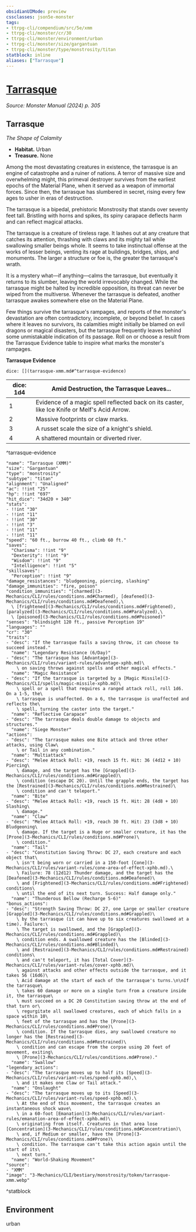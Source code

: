 ```yaml
---
obsidianUIMode: preview
cssclasses: json5e-monster
tags:
- ttrpg-cli/compendium/src/5e/xmm
- ttrpg-cli/monster/cr/30
- ttrpg-cli/monster/environment/urban
- ttrpg-cli/monster/size/gargantuan
- ttrpg-cli/monster/type/monstrosity/titan
statblock: inline
aliases: ["Tarrasque"]
---
```

# [Tarrasque](3-Mechanics\CLI\bestiary\monstrosity/tarrasque-xmm.md)
*Source: Monster Manual (2024) p. 305*  

## Tarrasque

*The Shape of Calamity*

- **Habitat.** Urban  
- **Treasure.** None  

Among the most devastating creatures in existence, the tarrasque is an engine of catastrophe and a ruiner of nations. A terror of massive size and overwhelming might, this primeval destroyer survives from the earliest epochs of the Material Plane, when it served as a weapon of immortal forces. Since then, the tarrasque has slumbered in secret, rising every few ages to usher in eras of destruction.

The tarrasque is a bipedal, prehistoric Monstrosity that stands over seventy feet tall. Bristling with horns and spikes, its spiny carapace deflects harm and can reflect magical attacks.

The tarrasque is a creature of tireless rage. It lashes out at any creature that catches its attention, thrashing with claws and its mighty tail while swallowing smaller beings whole. It seems to take instinctual offense at the works of lesser beings, venting its rage at buildings, bridges, ships, and monuments. The larger a structure or foe is, the greater the tarrasque's wrath.

It is a mystery what—if anything—calms the tarrasque, but eventually it returns to its slumber, leaving the world irrevocably changed. While the tarrasque might be halted by incredible opposition, its threat can never be wiped from the multiverse. Whenever the tarrasque is defeated, another tarrasque awakes somewhere else on the Material Plane.

Few things survive the tarrasque's rampages, and reports of the monster's devastation are often contradictory, incomplete, or beyond belief. In cases where it leaves no survivors, its calamities might initially be blamed on evil dragons or magical disasters, but the tarrasque frequently leaves behind some unmistakable indication of its passage. Roll on or choose a result from the Tarrasque Evidence table to inspire what marks the monster's rampages.

**Tarrasque Evidence**

`dice: [](tarrasque-xmm.md#^tarrasque-evidence)`

| dice: 1d4 | Amid Destruction, the Tarrasque Leaves... |
|-----------|-------------------------------------------|
| 1 | Evidence of a magic spell reflected back on its caster, like Ice Knife or Melf's Acid Arrow. |
| 2 | Massive footprints or claw marks. |
| 3 | A russet scale the size of a knight's shield. |
| 4 | A shattered mountain or diverted river. |
^tarrasque-evidence

```statblock
"name": "Tarrasque (XMM)"
"size": "Gargantuan"
"type": "monstrosity"
"subtype": "titan"
"alignment": "Unaligned"
"ac": !!int "25"
"hp": !!int "697"
"hit_dice": "34d20 + 340"
"stats":
- !!int "30"
- !!int "11"
- !!int "30"
- !!int "3"
- !!int "11"
- !!int "11"
"speed": "60 ft., burrow 40 ft., climb 60 ft."
"saves":
  "Charisma": !!int "9"
  "Dexterity": !!int "9"
  "Wisdom": !!int "9"
  "Intelligence": !!int "5"
"skillsaves":
  "Perception": !!int "9"
"damage_resistances": "bludgeoning, piercing, slashing"
"damage_immunities": "fire, poison"
"condition_immunities": "[charmed](3-Mechanics/CLI/rules/conditions.md#Charmed), [deafened](3-Mechanics/CLI/rules/conditions.md#Deafened),\
  \ [frightened](3-Mechanics/CLI/rules/conditions.md#Frightened), [paralyzed](3-Mechanics/CLI/rules/conditions.md#Paralyzed),\
  \ [poisoned](3-Mechanics/CLI/rules/conditions.md#Poisoned)"
"senses": "blindsight 120 ft., passive Perception 19"
"languages": ""
"cr": "30"
"traits":
- "desc": "If the tarrasque fails a saving throw, it can choose to succeed instead."
  "name": "Legendary Resistance (6/Day)"
- "desc": "The tarrasque has [Advantage](3-Mechanics/CLI/rules/variant-rules/advantage-xphb.md)\
    \ on saving throws against spells and other magical effects."
  "name": "Magic Resistance"
- "desc": "If the tarrasque is targeted by a [Magic Missile](3-Mechanics/CLI/spells/magic-missile-xphb.md)\
    \ spell or a spell that requires a ranged attack roll, roll 1d6. On a 1-5, the\
    \ tarrasque is unaffected. On a 6, the tarrasque is unaffected and reflects the\
    \ spell, turning the caster into the target."
  "name": "Reflective Carapace"
- "desc": "The tarrasque deals double damage to objects and structures."
  "name": "Siege Monster"
"actions":
- "desc": "The tarrasque makes one Bite attack and three other attacks, using Claw\
    \ or Tail in any combination."
  "name": "Multiattack"
- "desc": "Melee Attack Roll: +19, reach 15 ft. Hit: 36 (4d12 + 10) Piercing\
    \ damage, and the target has the [Grappled](3-Mechanics/CLI/rules/conditions.md#Grappled)\
    \ condition (escape DC 20). Until the grapple ends, the target has the [Restrained](3-Mechanics/CLI/rules/conditions.md#Restrained)\
    \ condition and can't teleport."
  "name": "Bite"
- "desc": "Melee Attack Roll: +19, reach 15 ft. Hit: 28 (4d8 + 10) Slashing\
    \ damage."
  "name": "Claw"
- "desc": "Melee Attack Roll: +19, reach 30 ft. Hit: 23 (3d8 + 10) Bludgeoning\
    \ damage. If the target is a Huge or smaller creature, it has the [Prone](3-Mechanics/CLI/rules/conditions.md#Prone)\
    \ condition."
  "name": "Tail"
- "desc": "Constitution Saving Throw: DC 27, each creature and each object that\
    \ isn't being worn or carried in a 150-foot [Cone](3-Mechanics/CLI/rules/variant-rules/cone-area-of-effect-xphb.md).\
    \ Failure: 78 (12d12) Thunder damage, and the target has the [Deafened](3-Mechanics/CLI/rules/conditions.md#Deafened)\
    \ and [Frightened](3-Mechanics/CLI/rules/conditions.md#Frightened) conditions\
    \ until the end of its next turn. Success: Half damage only."
  "name": "Thunderous Bellow (Recharge 5-6)"
"bonus_actions":
- "desc": "Strength Saving Throw: DC 27, one Large or smaller creature [Grappled](3-Mechanics/CLI/rules/conditions.md#Grappled)\
    \ by the tarrasque (it can have up to six creatures swallowed at a time). Failure:\
    \ The target is swallowed, and the [Grappled](3-Mechanics/CLI/rules/conditions.md#Grappled)\
    \ condition ends. A swallowed creature has the [Blinded](3-Mechanics/CLI/rules/conditions.md#Blinded)\
    \ and [Restrained](3-Mechanics/CLI/rules/conditions.md#Restrained) conditions\
    \ and can't teleport, it has [Total Cover](3-Mechanics/CLI/rules/variant-rules/cover-xphb.md)\
    \ against attacks and other effects outside the tarrasque, and it takes 56 (16d6)\
    \ Acid damage at the start of each of the tarrasque's turns.\n\nIf the tarrasque\
    \ takes 60 damage or more on a single turn from a creature inside it, the tarrasque\
    \ must succeed on a DC 20 Constitution saving throw at the end of that turn or\
    \ regurgitate all swallowed creatures, each of which falls in a space within 10\
    \ feet of the tarrasque and has the [Prone](3-Mechanics/CLI/rules/conditions.md#Prone)\
    \ condition. If the tarrasque dies, any swallowed creature no longer has the [Restrained](3-Mechanics/CLI/rules/conditions.md#Restrained)\
    \ condition and can escape from the corpse using 20 feet of movement, exiting\
    \ [Prone](3-Mechanics/CLI/rules/conditions.md#Prone)."
  "name": "Swallow"
"legendary_actions":
- "desc": "The tarrasque moves up to half its [Speed](3-Mechanics/CLI/rules/variant-rules/speed-xphb.md),\
    \ and it makes one Claw or Tail attack."
  "name": "Onslaught"
- "desc": "The tarrasque moves up to its [Speed](3-Mechanics/CLI/rules/variant-rules/speed-xphb.md).\
    \ At the end of this movement, the tarrasque creates an instantaneous shock wave\
    \ in a 60-foot [Emanation](3-Mechanics/CLI/rules/variant-rules/emanation-area-of-effect-xphb.md)\
    \ originating from itself. Creatures in that area lose [Concentration](3-Mechanics/CLI/rules/conditions.md#Concentration)\
    \ and, if Medium or smaller, have the [Prone](3-Mechanics/CLI/rules/conditions.md#Prone)\
    \ condition. The tarrasque can't take this action again until the start of its\
    \ next turn."
  "name": "World-Shaking Movement"
"source":
- "XMM"
"image": "3-Mechanics/CLI/bestiary/monstrosity/token/tarrasque-xmm.webp"
```
^statblock

## Environment

urban